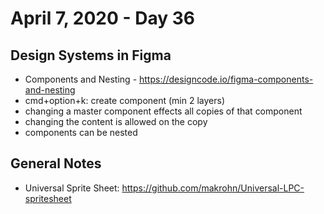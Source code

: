 # April 7, 2020 - Day 36

## Design Systems in Figma

* Components and Nesting - https://designcode.io/figma-components-and-nesting
* cmd+option+k: create component (min 2 layers)
* changing a master component effects all copies of that component
* changing the content is allowed on the copy
* components can be nested

## General Notes

* Universal Sprite Sheet: https://github.com/makrohn/Universal-LPC-spritesheet
